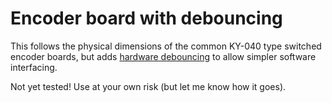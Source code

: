 # Encoder board with debouncing

This follows the physical dimensions of the common KY-040 type switched encoder
boards, but adds [hardware
debouncing](https://github.com/probonopd/MiniDexed/discussions/178) to allow
simpler software interfacing.

Not yet tested! Use at your own risk (but let me know how it goes).
